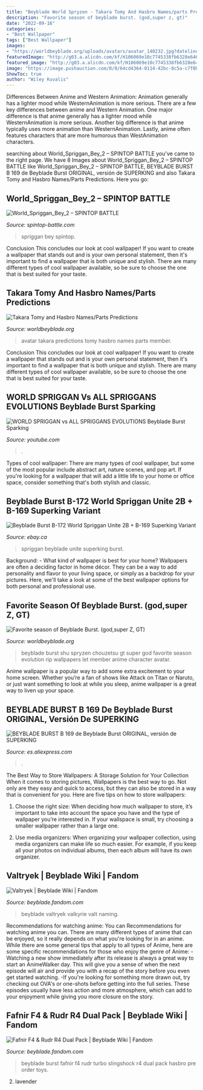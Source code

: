 ```yaml
---
title: "Beyblade World Spryzen - Takara Tomy And Hasbro Names/parts Predictions"
description: "Favorite season of beyblade burst. (god,super z, gt)"
date: "2022-09-16"
categories:
- "Best Wallpaper"
tags: ["Best Wallpaper"]
images:
- "https://worldbeyblade.org/uploads/avatars/avatar_140232.jpg?dateline=1566497836"
featuredImage: "http://g03.a.alicdn.com/kf/H106069e10c7745338fb6328e646f804bu.jpg"
featured_image: "http://g03.a.alicdn.com/kf/H106069e10c7745338fb6328e646f804bu.jpg"
image: "https://image.pushauction.com/0/0/64cd4364-0114-42bc-8c5a-c7f0b752f771/a5652270-8eeb-424e-be82-e714c2932d69.JPG"
ShowToc: true
author: "Wiley Kuvalis"
---
```



Differences Between Anime and Western Animation: Animation generally has a lighter mood while WesternAnimation is more serious.
There are a few key differences between anime and Western Animation. One major difference is that anime generally has a lighter mood while WesternAnimation is more serious. Another big difference is that anime typically uses more animation than WesternAnimation. Lastly, anime often features characters that are more humorous than WestAnimation characters.

	

		
searching about World_Spriggan_Bey_2 – SPINTOP BATTLE you've came to the right page. We have 8 Images about World_Spriggan_Bey_2 – SPINTOP BATTLE like World_Spriggan_Bey_2 – SPINTOP BATTLE, BEYBLADE BURST B 169 de Beyblade Burst ORIGINAL, versión de SUPERKING and also Takara Tomy and Hasbro Names/Parts Predictions. Here you go:
		
    
## World_Spriggan_Bey_2 – SPINTOP BATTLE

<img loading=lazy src="https://spintop-battle.com/wp-content/uploads/2020/10/World_Spriggan_Bey_2-1024x1024.jpg" onerror="this.onerror=null;this.src='https://tse4.mm.bing.net/th?id=OIP.8jntr3I81hYDcwTToJcPRwHaHa&amp;pid=15.1';" alt="World_Spriggan_Bey_2 – SPINTOP BATTLE">

_Source: spintop-battle.com_

>spriggan bey spintop. 

	

Conclusion
This concludes our look at cool wallpaper! If you want to create a wallpaper that stands out and is your own personal statement, then it's important to find a wallpaper that is both unique and stylish. There are many different types of cool wallpaper available, so be sure to choose the one that is best suited for your taste.

    
## Takara Tomy And Hasbro Names/Parts Predictions

<img loading=lazy src="https://worldbeyblade.org/uploads/avatars/avatar_127174.jpg?dateline=1552602989" onerror="this.onerror=null;this.src='https://tse1.mm.bing.net/th?id=OIP.rXzRfPBTnmke0DXLgWIt6gHaFn&amp;pid=15.1';" alt="Takara Tomy and Hasbro Names/Parts Predictions">

_Source: worldbeyblade.org_

>avatar takara predictions tomy hasbro names parts member. 

	

Conclusion
This concludes our look at cool wallpaper! If you want to create a wallpaper that stands out and is your own personal statement, then it's important to find a wallpaper that is both unique and stylish. There are many different types of cool wallpaper available, so be sure to choose the one that is best suited for your taste.

    
## WORLD SPRIGGAN Vs ALL SPRIGGANS EVOLUTIONS Beyblade Burst Sparking

<img loading=lazy src="https://i.ytimg.com/vi/ziRziZw52cw/maxresdefault.jpg" onerror="this.onerror=null;this.src='https://tse4.mm.bing.net/th?id=OIP.axGo0YQvTOlKcJiWVyPMLAHaEK&amp;pid=15.1';" alt="WORLD SPRIGGAN vs ALL SPRIGGANS EVOLUTIONS Beyblade Burst Sparking">

_Source: youtube.com_

>. 

	

Types of cool wallpaper:
There are many types of cool wallpaper, but some of the most popular include abstract art, nature scenes, and pop art. If you're looking for a wallpaper that will add a little life to your home or office space, consider something that's both stylish and classic.

    
## Beyblade Burst B-172 World Spriggan Unite 2B + B-169 Superking Variant

<img loading=lazy src="https://image.pushauction.com/0/0/64cd4364-0114-42bc-8c5a-c7f0b752f771/a5652270-8eeb-424e-be82-e714c2932d69.JPG" onerror="this.onerror=null;this.src='https://tse1.mm.bing.net/th?id=OIP.-N-DzU3KkWpzrFRwerUTPgHaHa&amp;pid=15.1';" alt="Beyblade Burst B-172 World Spriggan Unite 2B + B-169 Superking Variant">

_Source: ebay.ca_

>spriggan beyblade unite superking burst. 

	

Background: - What kind of wallpaper is best for your home?
Wallpapers are often a deciding factor in home décor. They can be a way to add personality and flavor to your living space, or simply as a backdrop for your pictures. Here, we'll take a look at some of the best wallpaper options for both personal and professional use.

    
## Favorite Season Of Beyblade Burst. (god,super Z, GT)

<img loading=lazy src="https://worldbeyblade.org/uploads/avatars/avatar_140232.jpg?dateline=1566497836" onerror="this.onerror=null;this.src='https://tse4.mm.bing.net/th?id=OIP.e3o2YULK33qNzixGI1-zoQHaEo&amp;pid=15.1';" alt="Favorite season of Beyblade Burst. (god,super Z, GT)">

_Source: worldbeyblade.org_

>beyblade burst shu spryzen chouzetsu gt super god favorite season evolution rip wallpapers let member anime character avatar. 

	

Anime wallpaper is a popular way to add some extra excitement to your home screen. Whether you’re a fan of shows like Attack on Titan or Naruto, or just want something to look at while you sleep, anime wallpaper is a great way to liven up your space.

    
## BEYBLADE BURST B 169 De Beyblade Burst ORIGINAL, Versión De SUPERKING

<img loading=lazy src="http://g03.a.alicdn.com/kf/H106069e10c7745338fb6328e646f804bu.jpg" onerror="this.onerror=null;this.src='https://tse1.mm.bing.net/th?id=OIP.LmVQ30JsOMOANVNVoH1deAHaHa&amp;pid=15.1';" alt="BEYBLADE BURST B 169 de Beyblade Burst ORIGINAL, versión de SUPERKING">

_Source: es.aliexpress.com_

>. 

	

The Best Way to Store Wallpapers: A Storage Solution for Your Collection
When it comes to storing pictures, Wallpapers is the best way to go. Not only are they easy and quick to access, but they can also be stored in a way that is convenient for you. Here are five tips on how to store wallpapers:
1) Choose the right size: When deciding how much wallpaper to store, it’s important to take into account the space you have and the type of wallpaper you’re interested in. If your wallspace is small, try choosing a smaller wallpaper rather than a large one.

2) Use media organizers: When organizing your wallpaper collection, using media organizers can make life so much easier. For example, if you keep all your photos on individual albums, then each album will have its own organizer.

    
## Valtryek | Beyblade Wiki | Fandom

<img loading=lazy src="https://vignette.wikia.nocookie.net/beyblade/images/8/84/Beyblade_Burst_Superking_Brave_Valkyrie_Evolution&#039;_2A_avatar_12.png/revision/latest?cb=20200404004323" onerror="this.onerror=null;this.src='https://tse4.mm.bing.net/th?id=OIP.P2xAp5FeqScH9ZZeLxIkGAHaEK&amp;pid=15.1';" alt="Valtryek | Beyblade Wiki | Fandom">

_Source: beyblade.fandom.com_

>beyblade valtryek valkyrie valt naming. 

	

Recommendations for watching anime: You can
Recommendations for watching anime you can. There are many different types of anime that can be enjoyed, so it really depends on what you're looking for in an anime. While there are some general tips that apply to all types of Anime, here are some specific recommendations for those who enjoy the genre of Anime: 
-Watching a new show immediately after its release is always a great way to start an AnimeWalker day. This will give you a sense of when the next episode will air and provide you with a recap of the story before you even get started watching. 
-If you're looking for something more drawn out, try checking out OVA's or one-shots before getting into the full series. These episodes usually have less action and more atmosphere, which can add to your enjoyment while giving you more closure on the story.

    
## Fafnir F4 &amp; Rudr R4 Dual Pack | Beyblade Wiki | Fandom

<img loading=lazy src="https://vignette.wikia.nocookie.net/beyblade/images/9/9a/Fafnir_F4_and_Rudr_R4_Dual_Pack_Box.jpg/revision/latest?cb=20190731174115" onerror="this.onerror=null;this.src='https://tse1.mm.bing.net/th?id=OIP.K03_CKjF-nI8pDkY-1DCOwHaJr&amp;pid=15.1';" alt="Fafnir F4 &amp; Rudr R4 Dual Pack | Beyblade Wiki | Fandom">

_Source: beyblade.fandom.com_

>beyblade burst fafnir f4 rudr turbo slingshock r4 dual pack hasbro pre order toys. 

	

2. lavender 

